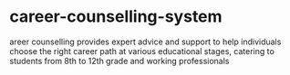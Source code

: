 # career-counselling-system
areer counselling provides expert advice and support to help individuals choose the right career path at various educational stages, catering to students from 8th to 12th grade and working professionals
